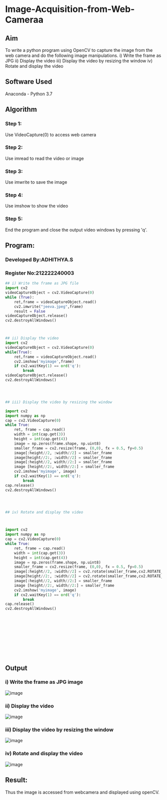 # Image-Acquisition-from-Web-Cameraa
## Aim
 
To write a python program using OpenCV to capture the image from the web camera and do the following image manipulations.
i) Write the frame as JPG 
ii) Display the video 
iii) Display the video by resizing the window
iv) Rotate and display the video

## Software Used
Anaconda - Python 3.7
## Algorithm
### Step 1:
Use VideoCapture(0) to access web camera
### Step 2:
Use imread to read the video or image
### Step 3:
Use imwrite to save the image
### Step 4:
Use imshow to show the video
### Step 5:
End the program and close the output video windows by pressing 'q'.
## Program:

### Developed By:ADHITHYA.S
### Register No:212222240003
``` Python
## i) Write the frame as JPG file
import cv2
videoCaptureObject = cv2.VideoCapture(0)
while (True):
    ret,frame = videoCaptureObject.read()
    cv2.imwrite("jeeva.jpeg",frame)
    result = False
videoCaptureObject.release()
cv2.destroyAllWindows()



## ii) Display the video
import cv2
videoCaptureObject = cv2.VideoCapture(0)
while(True):
    ret,frame = videoCaptureObject.read()
    cv2.imshow('myimage',frame)
    if cv2.waitKey(1) == ord('q'):
        break
videoCaptureObject.release()
cv2.destroyAllWindows()




## iii) Display the video by resizing the window

import cv2
import numpy as np
cap = cv2.VideoCapture(0)
while True:
    ret, frame = cap.read() 
    width = int(cap.get(3))
    height = int(cap.get(4))
    image = np.zeros(frame.shape, np.uint8) 
    smaller_frame = cv2.resize(frame, (0,0), fx = 0.5, fy=0.5) 
    image[:height//2, :width//2] = smaller_frame
    image[height//2:, :width//2] = smaller_frame
    image[:height//2, width//2:] = smaller_frame 
    image [height//2:, width//2:] = smaller_frame
    cv2.imshow('myimage', image)
    if cv2.waitKey(1) == ord('q'):
        break
cap.release()
cv2.destroyAllWindows()




## iv) Rotate and display the video



import cv2
import numpy as np
cap = cv2.VideoCapture(0)
while True:
    ret, frame = cap.read() 
    width = int(cap.get(3))
    height = int(cap.get(4))
    image = np.zeros(frame.shape, np.uint8) 
    smaller_frame = cv2.resize(frame, (0,0), fx = 0.5, fy=0.5) 
    image[:height//2, :width//2] = cv2.rotate(smaller_frame,cv2.ROTATE_180)
    image[height//2:, :width//2] = cv2.rotate(smaller_frame,cv2.ROTATE_180)
    image[:height//2, width//2:] = smaller_frame 
    image [height//2:, width//2:] = smaller_frame
    cv2.imshow('myimage', image)
    if cv2.waitKey(1) == ord('q'):
        break
cap.release()
cv2.destroyAllWindows()












```
## Output

### i) Write the frame as JPG image
![image](https://github.com/s-adhithya/Image-Acquisition-from-Web-Cameraa/assets/113497423/c8f28289-0663-46fc-9802-860678da8ab7)

### ii) Display the video
![image](https://github.com/s-adhithya/Image-Acquisition-from-Web-Cameraa/assets/113497423/11c41e8d-b674-44dc-b465-71181a6fae7f)


### iii) Display the video by resizing the window
![image](https://github.com/s-adhithya/Image-Acquisition-from-Web-Cameraa/assets/113497423/d4d1ef2c-2e7d-487b-b745-f61cef4f472e)


### iv) Rotate and display the video
![image](https://github.com/s-adhithya/Image-Acquisition-from-Web-Cameraa/assets/113497423/f4d6e73b-19a1-4872-86bf-5e630e1c39bc)



## Result:
Thus the image is accessed from webcamera and displayed using openCV.
